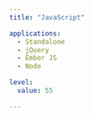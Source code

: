 ```yaml
---
title: "JavaScript"

applications:
  - Standalone
  - jQuery
  - Ember JS
  - Node

level:
  value: 55

---
```

